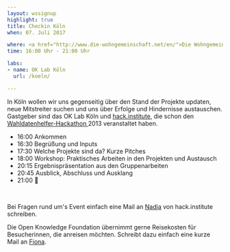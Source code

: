 ```yaml
---
layout: wssignup
highlight: true
title: Checkin Köln
when: 07. Juli 2017

where: <a href="http://www.die-wohngemeinschaft.net/en/">Die Wohngemeinschaft</a> | Richard-Wagner-Str. 39 | 50674 Cologne
time: 16:00 Uhr - 21:00 Uhr 

labs:
- name: OK Lab Köln
  url: /koeln/

---
```


In Köln wollen wir uns gegenseitig über den Stand der Projekte updaten, neue Mitstreiter suchen und uns über Erfolge und Hindernisse austauschen. Gastgeber sind das OK Lab Köln und <a href="http://hackinstitute">hack.institute</a>, die schon den <a href="http://wahldatenhelfer.de">Wahldatenhelfer-Hackathon </a>2013 veranstaltet haben.



<ul>
	<li>16:00 Ankommen</li>
	<li>16:30 Begrüßung und Inputs</li>
	<li>17:30 Welche Projekte sind da? Kurze Pitches</li>
	<li>18:00 Workshop: Praktisches Arbeiten in den Projekten und Austausch</li>
	<li>20:15 Ergebnispräsentation aus den Gruppenarbeiten</li>
	<li>20:45 Ausblick, Abschluss und Ausklang</li>
	<li>21:00 🍻</li>
</ul><br>

Bei Fragen rund um's Event einfach eine Mail an <a href="mailto:nadja@hack.institute">Nadja</a> von hack.institute schreiben. 

Die Open Knowledge Foundation übernimmt gerne Reisekosten für Besucherinnen, die anreisen möchten. Schreibt dazu einfach eine kurze Mail an <a href="mailto:fiona.krakenbuerger@okfn.de">Fiona</a>. 
